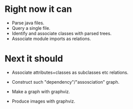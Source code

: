 # Right now it can
- Parse java files.
- Query a single file.
- Identify and associate classes with parsed trees.
- Associate module imports as relations.

# Next it should
- Associate attributes+classes as subclasses etc relations.
- Construct such "dependency"/"assosciation" graph.

- Make a graph with graphviz.
- Produce images with graphviz.
